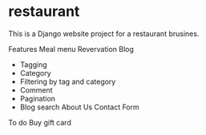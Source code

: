 # restaurant
This is a Django website project for a restaurant brusines.

Features
Meal menu
Revervation
Blog
- Tagging
- Category
- Filtering by tag and category
- Comment
- Pagination
- Blog search
About Us
Contact Form

To do
Buy gift card

